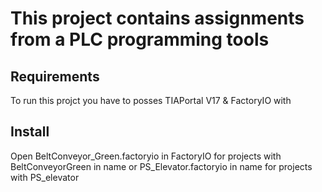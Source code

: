 # This project contains assignments from a PLC programming tools

## Requirements
To run this projct you have to posses TIAPortal V17 & FactoryIO with 

## Install 
Open BeltConveyor_Green.factoryio in FactoryIO for projects with BeltConveyorGreen in name or PS_Elevator.factoryio in name for projects with PS_elevator
